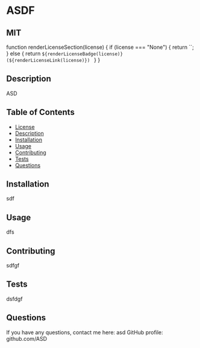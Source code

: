 # ASDF

## MIT
function renderLicenseSection(license) {
  if (license === "None") {
    return ``;
  } else {
    return `${renderLicenseBadge(license)}
(${renderLicenseLink(license)})
    `
  }
}

## Description
ASD

## Table of Contents
* [License](#license)
* [Description](#description)
* [Installation](#installation)
* [Usage](#usage)
* [Contributing](#contributing)
* [Tests](#tests)
* [Questions](#questions)

## Installation
sdf

## Usage
dfs

## Contributing
sdfgf

## Tests
dsfdgf

## Questions
If you have any questions, contact me here: asd 
GitHub profile: github.com/ASD
